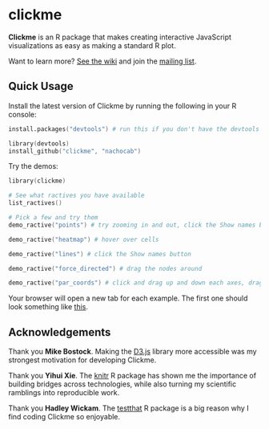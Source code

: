 # clickme

**Clickme** is an R package that makes creating interactive JavaScript visualizations as easy as making a standard R plot.

Want to learn more? [See the wiki](https://github.com/nachocab/clickme/wiki) and join the [mailing list](https://groups.google.com/d/forum/rclickme).

## Quick Usage

Install the latest version of Clickme by running the following in your R console:

```S
install.packages("devtools") # run this if you don't have the devtools package installed.

library(devtools)
install_github("clickme", "nachocab")
```

Try the demos:

```S
library(clickme)

# See what ractives you have available
list_ractives()

# Pick a few and try them
demo_ractive("points") # try zooming in and out, click the Show names button, hover over points

demo_ractive("heatmap") # hover over cells

demo_ractive("lines") # click the Show names button

demo_ractive("force_directed") # drag the nodes around

demo_ractive("par_coords") # click and drag up and down each axes, drag the axes horizontally (you need to run a local server for this one)
```

Your browser will open a new tab for each example. The first one should look something like [this](http://bl.ocks.org/nachocab/5178583).

## Acknowledgements
Thank you **Mike Bostock**. Making the [D3.js](http://d3js.org) library more accessible was my strongest motivation for developing Clickme.

Thank you **Yihui Xie**. The [knitr](https://github.com/yihui/knitr) R package has shown me the importance of building bridges across technologies, while also turning my scientific ramblings into reproducible work.

Thank you **Hadley Wickam**. The [testthat](https://github.com/hadley/test_that) R package is a big reason why I find coding Clickme so enjoyable.
